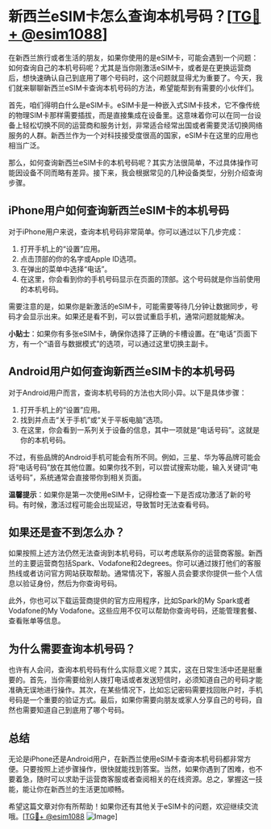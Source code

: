 # 新西兰eSIM卡怎么查询本机号码？[[TG💪+ @esim1088](https://t.me/s/esim1088)]

在新西兰旅行或者生活的朋友，如果你使用的是eSIM卡，可能会遇到一个问题：如何查询自己的本机号码呢？尤其是当你刚激活eSIM卡，或者是在更换运营商后，想快速确认自己到底用了哪个号码时，这个问题就显得尤为重要了。今天，我们就来聊聊新西兰eSIM卡查询本机号码的方法，希望能帮到有需要的小伙伴们。

首先，咱们得明白什么是eSIM卡。eSIM卡是一种嵌入式SIM卡技术，它不像传统的物理SIM卡那样需要插拔，而是直接集成在设备里。这意味着你可以在同一台设备上轻松切换不同的运营商和服务计划，非常适合经常出国或者需要灵活切换网络服务的人群。新西兰作为一个对科技接受度很高的国家，eSIM卡在这里的应用也相当广泛。

那么，如何查询新西兰eSIM卡的本机号码呢？其实方法很简单，不过具体操作可能因设备不同而略有差异。接下来，我会根据常见的几种设备类型，分别介绍查询步骤。

## iPhone用户如何查询新西兰eSIM卡的本机号码

对于iPhone用户来说，查询本机号码非常简单。你可以通过以下几步完成：

1. 打开手机上的“设置”应用。
2. 点击顶部的你的名字或Apple ID选项。
3. 在弹出的菜单中选择“电话”。
4. 在这里，你会看到你的手机号码显示在页面的顶部。这个号码就是你当前使用的本机号码。

需要注意的是，如果你是新激活的eSIM卡，可能需要等待几分钟让数据同步，号码才会显示出来。如果还是看不到，可以尝试重启手机，通常问题就能解决。

**小贴士**：如果你有多张eSIM卡，确保你选择了正确的卡槽设置。在“电话”页面下方，有一个“语音与数据模式”的选项，可以通过这里切换主副卡。

## Android用户如何查询新西兰eSIM卡的本机号码

对于Android用户而言，查询本机号码的方法也大同小异。以下是具体步骤：

1. 打开手机上的“设置”应用。
2. 找到并点击“关于手机”或“关于平板电脑”选项。
3. 在这里，你会看到一系列关于设备的信息，其中一项就是“电话号码”。这就是你的本机号码。

不过，有些品牌的Android手机可能会有所不同。例如，三星、华为等品牌可能会将“电话号码”放在其他位置。如果你找不到，可以尝试搜索功能，输入关键词“电话号码”，系统通常会直接带你到相关页面。

**温馨提示**：如果你是第一次使用eSIM卡，记得检查一下是否成功激活了新的号码。有时候，激活过程可能会出现延迟，导致暂时无法查看号码。

## 如果还是查不到怎么办？

如果按照上述方法仍然无法查询到本机号码，可以考虑联系你的运营商客服。新西兰的主要运营商包括Spark、Vodafone和2degrees。你可以通过拨打他们的客服热线或者访问官方网站获取帮助。通常情况下，客服人员会要求你提供一些个人信息以验证身份，然后为你查询号码。

此外，你也可以下载运营商提供的官方应用程序，比如Spark的My Spark或者Vodafone的My Vodafone。这些应用不仅可以帮助你查询号码，还能管理套餐、查看账单等信息。

## 为什么需要查询本机号码？

也许有人会问，查询本机号码有什么实际意义呢？其实，这在日常生活中还是挺重要的。首先，当你需要给别人拨打电话或者发送短信时，必须知道自己的号码才能准确无误地进行操作。其次，在某些情况下，比如忘记密码需要找回账户时，手机号码是一个重要的验证方式。最后，如果你需要向朋友或家人分享自己的号码，自然也需要知道自己到底用了哪个号码。

## 总结

无论是iPhone还是Android用户，在新西兰使用eSIM卡查询本机号码都非常方便。只要按照上述步骤操作，很快就能找到答案。当然，如果你遇到了困难，也不要着急，随时可以求助于运营商客服或者查阅相关的在线资源。总之，掌握这一技能，能让你在新西兰的生活更加顺畅。

希望这篇文章对你有所帮助！如果你还有其他关于eSIM卡的问题，欢迎继续交流哦。[[TG💪+ @esim1088](https://t.me/s/esim1088) ![Image](https://i.postimg.cc/4NQfJmqS/Snipaste-2025-05-13-00-14-12.png)]